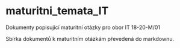 # maturitni_temata_IT
Dokumenty popisující maturitní otázky pro obor IT 18-20-M/01

Sbírka dokumentů k maturitním otázkám převedená do markdownu.
